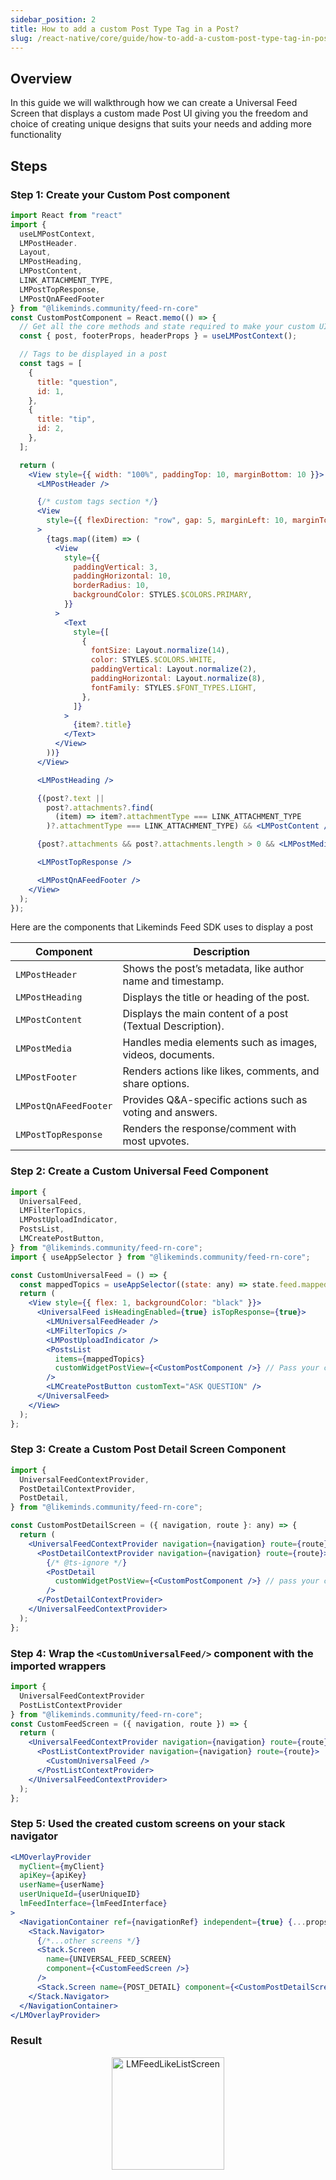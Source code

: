 ```yaml
---
sidebar_position: 2
title: How to add a custom Post Type Tag in a Post?
slug: /react-native/core/guide/how-to-add-a-custom-post-type-tag-in-post
---
```


## Overview

In this guide we will walkthrough how we can create a Universal Feed Screen that displays a custom made Post UI giving you the freedom and choice of creating unique designs that suits your needs and adding more functionality

## Steps

### Step 1: Create your Custom Post component

```jsx
import React from "react"
import {
  useLMPostContext,
  LMPostHeader.
  Layout,
  LMPostHeading,
  LMPostContent,
  LINK_ATTACHMENT_TYPE,
  LMPostTopResponse,
  LMPostQnAFeedFooter
} from "@likeminds.community/feed-rn-core"
const CustomPostComponent = React.memo(() => {
  // Get all the core methods and state required to make your custom UI functional from the Likminds Feed SDK
  const { post, footerProps, headerProps } = useLMPostContext();

  // Tags to be displayed in a post
  const tags = [
    {
      title: "question",
      id: 1,
    },
    {
      title: "tip",
      id: 2,
    },
  ];

  return (
    <View style={{ width: "100%", paddingTop: 10, marginBottom: 10 }}>
      <LMPostHeader />

      {/* custom tags section */}
      <View
        style={{ flexDirection: "row", gap: 5, marginLeft: 10, marginTop: 5 }}
      >
        {tags.map((item) => (
          <View
            style={{
              paddingVertical: 3,
              paddingHorizontal: 10,
              borderRadius: 10,
              backgroundColor: STYLES.$COLORS.PRIMARY,
            }}
          >
            <Text
              style={[
                {
                  fontSize: Layout.normalize(14),
                  color: STYLES.$COLORS.WHITE,
                  paddingVertical: Layout.normalize(2),
                  paddingHorizontal: Layout.normalize(8),
                  fontFamily: STYLES.$FONT_TYPES.LIGHT,
                },
              ]}
            >
              {item?.title}
            </Text>
          </View>
        ))}
      </View>

      <LMPostHeading />

      {(post?.text ||
        post?.attachments?.find(
          (item) => item?.attachmentType === LINK_ATTACHMENT_TYPE
        )?.attachmentType === LINK_ATTACHMENT_TYPE) && <LMPostContent />}

      {post?.attachments && post?.attachments.length > 0 && <LMPostMedia />}

      <LMPostTopResponse />

      <LMPostQnAFeedFooter />
    </View>
  );
});
```

Here are the components that Likeminds Feed SDK uses to display a post

| Component             | Description                                                |
| --------------------- | ---------------------------------------------------------- |
| `LMPostHeader`        | Shows the post’s metadata, like author name and timestamp. |
| `LMPostHeading`       | Displays the title or heading of the post.                 |
| `LMPostContent`       | Displays the main content of a post (Textual Description). |
| `LMPostMedia`         | Handles media elements such as images, videos, documents.  |
| `LMPostFooter`        | Renders actions like likes, comments, and share options.   |
| `LMPostQnAFeedFooter` | Provides Q&A-specific actions such as voting and answers.  |
| `LMPostTopResponse`   | Renders the response/comment with most upvotes.            |

### Step 2: Create a Custom Universal Feed Component

```jsx
import {
  UniversalFeed,
  LMFilterTopics,
  LMPostUploadIndicator,
  PostsList,
  LMCreatePostButton,
} from "@likeminds.community/feed-rn-core";
import { useAppSelector } from "@likeminds.community/feed-rn-core";

const CustomUniversalFeed = () => {
  const mappedTopics = useAppSelector((state: any) => state.feed.mappedTopics);
  return (
    <View style={{ flex: 1, backgroundColor: "black" }}>
      <UniversalFeed isHeadingEnabled={true} isTopResponse={true}>
        <LMUniversalFeedHeader />
        <LMFilterTopics />
        <LMPostUploadIndicator />
        <PostsList
          items={mappedTopics}
          customWidgetPostView={<CustomPostComponent />} // Pass your custom post component here
        />
        <LMCreatePostButton customText="ASK QUESTION" />
      </UniversalFeed>
    </View>
  );
};
```

### Step 3: Create a Custom Post Detail Screen Component

```jsx
import {
  UniversalFeedContextProvider,
  PostDetailContextProvider,
  PostDetail,
} from "@likeminds.community/feed-rn-core";

const CustomPostDetailScreen = ({ navigation, route }: any) => {
  return (
    <UniversalFeedContextProvider navigation={navigation} route={route}>
      <PostDetailContextProvider navigation={navigation} route={route}>
        {/* @ts-ignore */}
        <PostDetail
          customWidgetPostView={<CustomPostComponent />} // pass your custom component here
        />
      </PostDetailContextProvider>
    </UniversalFeedContextProvider>
  );
};
```

### Step 4: Wrap the `<CustomUniversalFeed/>` component with the imported wrappers

```jsx
import {
  UniversalFeedContextProvider
  PostListContextProvider
} from "@likeminds.community/feed-rn-core";
const CustomFeedScreen = ({ navigation, route }) => {
  return (
    <UniversalFeedContextProvider navigation={navigation} route={route}>
      <PostListContextProvider navigation={navigation} route={route}>
        <CustomUniversalFeed />
      </PostListContextProvider>
    </UniversalFeedContextProvider>
  );
};
```

### Step 5: Used the created custom screens on your stack navigator

```jsx
<LMOverlayProvider
  myClient={myClient}
  apiKey={apiKey}
  userName={userName}
  userUniqueId={userUniqueID}
  lmFeedInterface={lmFeedInterface}
>
  <NavigationContainer ref={navigationRef} independent={true} {...props}>
    <Stack.Navigator>
      {/*...other screens */}
      <Stack.Screen
        name={UNIVERSAL_FEED_SCREEN}
        component={<CustomFeedScreen />}
      />
      <Stack.Screen name={POST_DETAIL} component={<CustomPostDetailScreen />} />
    </Stack.Navigator>
  </NavigationContainer>
</LMOverlayProvider>
```

### Result

<p align="center">
    <img
    src="/img/react-native-post-ui-custom-widget.png"
    alt="LMFeedLikeListScreen"
    width="180"
    />
</p>
